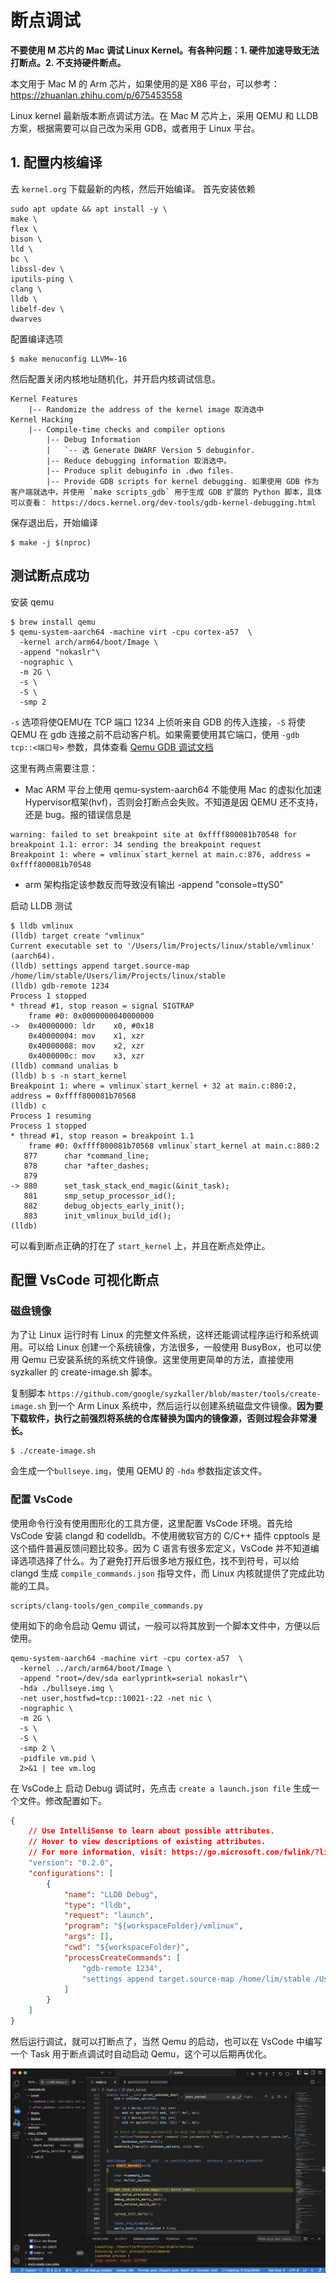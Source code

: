 # 断点调试

**不要使用 M 芯片的 Mac 调试 Linux Kernel。有各种问题：1. 硬件加速导致无法打断点。2. 不支持硬件断点。**

本文用于 Mac M 的 Arm 芯片，如果使用的是 X86 平台，可以参考：https://zhuanlan.zhihu.com/p/675453558

Linux kernel 最新版本断点调试方法。在 Mac M 芯片上，采用 QEMU 和 LLDB 方案，根据需要可以自己改为采用 GDB，或者用于 Linux 平台。

## 1. 配置内核编译

去 `kernel.org` 下载最新的内核，然后开始编译。
首先安装依赖
```shell 
sudo apt update && apt install -y \
make \
flex \
bison \
lld \
bc \
libssl-dev \
iputils-ping \
clang \
lldb \
libelf-dev \
dwarves
```

配置编译选项

```shell
$ make menuconfig LLVM=-16
```
然后配置关闭内核地址随机化，并开启内核调试信息。

```
Kernel Features
    |-- Randomize the address of the kernel image 取消选中
Kernel Hacking
    |-- Compile-time checks and compiler options 
        |-- Debug Information 
        |   `-- 选 Generate DWARF Version 5 debuginfor.
        |-- Reduce debugging information 取消选中。
        |-- Produce split debuginfo in .dwo files.
        |-- Provide GDB scripts for kernel debugging. 如果使用 GDB 作为客户端就选中，并使用 `make scripts_gdb` 用于生成 GDB 扩展的 Python 脚本，具体可以查看： https://docs.kernel.org/dev-tools/gdb-kernel-debugging.html
```

保存退出后，开始编译
```shell
$ make -j $(nproc)
```

## 测试断点成功

安装 qemu
```shell
$ brew install qemu
$ qemu-system-aarch64 -machine virt -cpu cortex-a57  \
  -kernel arch/arm64/boot/Image \
  -append "nokaslr"\
  -nographic \
  -m 2G \
  -s \
  -S \
  -smp 2
```

`-s` 选项将使QEMU在 TCP 端口 1234 上侦听来自 GDB 的传入连接，`-S` 将使 QEMU 在 gdb 连接之前不启动客户机。如果需要使用其它端口，使用 `-gdb tcp::<端口号>` 参数，具体查看 [Qemu GDB 调试文档](https://www.qemu.org/docs/master/system/gdb.html)

这里有两点需要注意：
- Mac ARM 平台上使用 qemu-system-aarch64 不能使用 Mac 的虚拟化加速 Hypervisor框架(hvf)，否则会打断点会失败。不知道是因 QEMU 还不支持，还是 bug。报的错误信息是
```shell
warning: failed to set breakpoint site at 0xffff800081b70548 for breakpoint 1.1: error: 34 sending the breakpoint request
Breakpoint 1: where = vmlinux`start_kernel at main.c:876, address = 0xffff800081b70548
```
- arm 架构指定该参数反而导致没有输出 -append "console=ttyS0"

启动 LLDB 测试
```shell
$ lldb vmlinux
(lldb) target create "vmlinux"
Current executable set to '/Users/lim/Projects/linux/stable/vmlinux' (aarch64).
(lldb) settings append target.source-map /home/lim/stable/Users/lim/Projects/linux/stable
(lldb) gdb-remote 1234
Process 1 stopped
* thread #1, stop reason = signal SIGTRAP
    frame #0: 0x0000000040000000
->  0x40000000: ldr    x0, #0x18
    0x40000004: mov    x1, xzr
    0x40000008: mov    x2, xzr
    0x4000000c: mov    x3, xzr
(lldb) command unalias b
(lldb) b s -n start_kernel
Breakpoint 1: where = vmlinux`start_kernel + 32 at main.c:880:2, address = 0xffff800081b70568
(lldb) c
Process 1 resuming
Process 1 stopped
* thread #1, stop reason = breakpoint 1.1
    frame #0: 0xffff800081b70568 vmlinux`start_kernel at main.c:880:2
   877 		char *command_line;
   878 		char *after_dashes;
   879
-> 880 		set_task_stack_end_magic(&init_task);
   881 		smp_setup_processor_id();
   882 		debug_objects_early_init();
   883 		init_vmlinux_build_id();
(lldb)
```
可以看到断点正确的打在了 `start_kernel` 上，并且在断点处停止。 

## 配置 VsCode 可视化断点

### 磁盘镜像

为了让 Linux 运行时有 Linux 的完整文件系统，这样还能调试程序运行和系统调用。可以给 Linux 创建一个系统镜像，方法很多，一般使用 BusyBox，也可以使用 Qemu 已安装系统的系统文件镜像。这里使用更简单的方法，直接使用 syzkaller 的 create-image.sh 脚本。

复制脚本 `https://github.com/google/syzkaller/blob/master/tools/create-image.sh` 到一个 Arm Linux 系统中，然后运行以创建系统磁盘文件镜像。**因为要下载软件，执行之前强烈将系统的仓库替换为国内的镜像源，否则过程会非常漫长。**
```shell
$ ./create-image.sh
```
会生成一个`bullseye.img`，使用 QEMU 的 `-hda` 参数指定该文件。

### 配置 VsCode 
使用命令行没有使用图形化的工具方便，这里配置 VsCode 环境。首先给 VsCode 安装 clangd 和 codelldb。不使用微软官方的 C/C++ 插件 cpptools 是这个插件普遍反馈问题比较多。因为 C 语言有很多宏定义，VsCode 并不知道编译选项选择了什么。为了避免打开后很多地方报红色，找不到符号，可以给 clangd 生成 `compile_commands.json` 指导文件，而 Linux 内核就提供了完成此功能的工具。

```shell
scripts/clang-tools/gen_compile_commands.py
```

使用如下的命令启动 Qemu 调试，一般可以将其放到一个脚本文件中，方便以后使用。
```shell
qemu-system-aarch64 -machine virt -cpu cortex-a57  \
  -kernel ../arch/arm64/boot/Image \
  -append "root=/dev/sda earlyprintk=serial nokaslr"\
  -hda ./bullseye.img \
  -net user,hostfwd=tcp::10021-:22 -net nic \
  -nographic \
  -m 2G \
  -s \
  -S \
  -smp 2 \
  -pidfile vm.pid \
  2>&1 | tee vm.log
```

在 VsCode上 启动 Debug 调试时，先点击 `create a launch.json file` 生成一个文件。修改配置如下。
```json
{
    // Use IntelliSense to learn about possible attributes.
    // Hover to view descriptions of existing attributes.
    // For more information, visit: https://go.microsoft.com/fwlink/?linkid=830387
    "version": "0.2.0",
    "configurations": [
        {
            "name": "LLDB Debug",
            "type": "lldb",
            "request": "launch",
            "program": "${workspaceFolder}/vmlinux",
            "args": [],
            "cwd": "${workspaceFolder}",
            "processCreateCommands": [
                "gdb-remote 1234",
                "settings append target.source-map /home/lim/stable /Users/lim/Projects/linux/stable"
            ]
        }
    ]
}
```
然后运行调试，就可以打断点了，当然 Qemu 的启动，也可以在 VsCode 中编写一个 Task 用于断点调试时自动启动 Qemu，这个可以后期再优化。

![VsCode 断点调试 Linux Kernel](debug_img/vscode_debug_linux_kernel_breakpoint.png)
